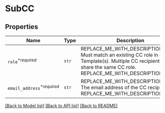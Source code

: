 # SubCC



## Properties
Name | Type | Description | Notes
------------ | ------------- | ------------- | -------------
| `role`<sup>*_required_</sup> | ```str``` | REPLACE_ME_WITH_DESCRIPTION_BEGIN Must match an existing CC role in chosen Template(s). Multiple CC recipients cannot share the same CC role. REPLACE_ME_WITH_DESCRIPTION_END |  |
| `email_address`<sup>*_required_</sup> | ```str``` | REPLACE_ME_WITH_DESCRIPTION_BEGIN The email address of the CC recipient. REPLACE_ME_WITH_DESCRIPTION_END |  |

[[Back to Model list]](../README.md#documentation-for-models) [[Back to API list]](../README.md#documentation-for-api-endpoints) [[Back to README]](../README.md)

